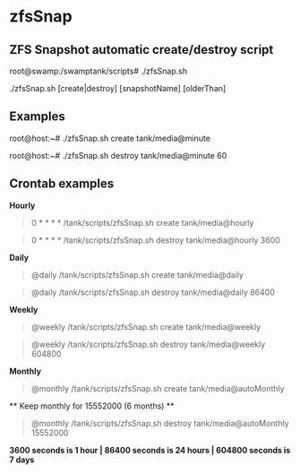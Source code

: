 # zfsSnap
## ZFS Snapshot automatic create/destroy script ##

root@swamp:/swamptank/scripts# ./zfsSnap.sh 

./zfsSnap.sh [create|destroy] [snapshotName] [olderThan]


## Examples ##
root@host:~# ./zfsSnap.sh create tank/media@minute

root@host:~# ./zfsSnap.sh destroy tank/media@minute 60

## Crontab examples ##
**Hourly**
> 0 * * * * /tank/scripts/zfsSnap.sh create tank/media@hourly

> 0 * * * * /tank/scripts/zfsSnap.sh destroy tank/media@hourly 3600

**Daily**

> @daily /tank/scripts/zfsSnap.sh create tank/media@daily

> @daily /tank/scripts/zfsSnap.sh destroy tank/media@daily 86400

**Weekly**

> @weekly /tank/scripts/zfsSnap.sh create tank/media@weekly

> @weekly /tank/scripts/zfsSnap.sh destroy tank/media@weekly 604800

**Monthly**

> @monthly /tank/scripts/zfsSnap.sh create tank/media@autoMonthly

** Keep monthly for 15552000 (6 months) **

> @monthly /tank/scripts/zfsSnap.sh destroy tank/media@autoMonthly 15552000     


**3600 seconds is 1 hour | 86400 seconds is 24 hours | 604800 seconds is 7 days**


